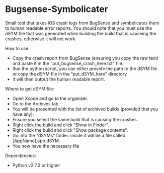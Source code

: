 Bugsense-Symbolicater
=====================

Small tool that takes iOS crash logs from BugSense and symbolicates them to human readable error reports.
You should note that you must use the dSYM file that was generated when building the build that is causeing the crashes, otherwise it will not work.

How to use:
- Copy the crash report from BugSense (ensuring you copy the raw text) and paste it in the "put_bugsense_crash_here.txt" file.
- Run the python script, you can either provide the path to the dSYM file or copy the dSYM file in the "put_dSYM_here" directory
- It will then output the human readable report.

Where to get dSYM file:
- Open Xcode and go to the organiser.
- Go to the Archives tab.
- You will be presented with the list of archived builds (provided that you have any).
- Ensure you select the same build that is causing the crashes.
- Right click the build and click "Show in Finder".
- Right click the build and click "Show package contents".
- Go into the "dSYMs" folder. Inside it will be a file called [AppName].app.dSYM.
- You now have the necessary file

Dependencies:
- Python v2.7.2 or higher
